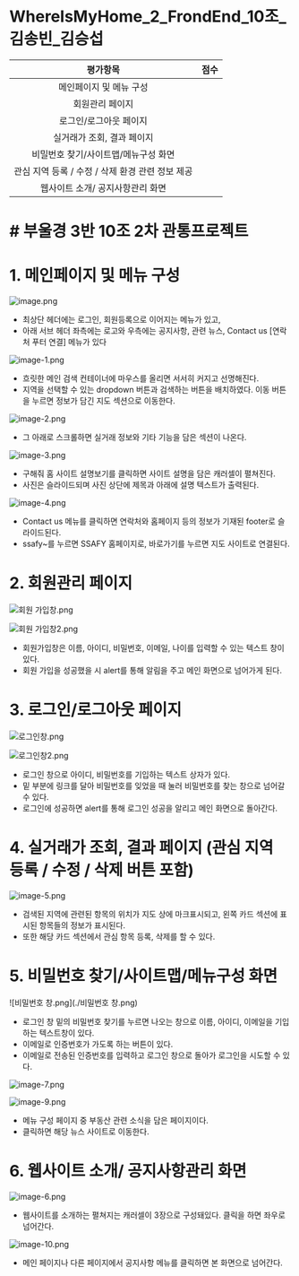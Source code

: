 # WhereIsMyHome_2_FrondEnd_10조_김송빈_김승섭


|평가항목|점수|
|:---:|:---:|
|메인페이지 및 메뉴 구성                            |<!--점수체크란>-->   | 
|회원관리 페이지                                                     |   |
|로그인/로그아웃 페이지                                               |   |
|실거래가 조회, 결과 페이지                                           |   |
|비밀번호 찾기/사이트맵/메뉴구성 화면                                  |   |
|관심 지역 등록 / 수정 / 삭제 환경 관련 정보 제공                      |   |
|웹사이트 소개/ 공지사항관리 화면                                     |   |


# # 부울경 3반 10조 2차 관통프로젝트

# 1. 메인페이지 및 메뉴 구성


![image.png](./image.png)

* 최상단 헤더에는 로그인, 회원등록으로 이어지는 메뉴가 있고,<br>
* 아래 서브 헤더 좌측에는 로고와 우측에는 공지사항, 관련 뉴스, Contact us [연락처 푸터 연결] 메뉴가 있다 <br>

![image-1.png](./image-1.png)

* 흐릿한 메인 검색 컨테이너에 마우스를 올리면 서서히 커지고 선명해진다.<br>
* 지역을 선택할 수 있는 dropdown 버튼과 검색하는 버튼을 배치하였다. 이동 버튼을 누르면 정보가 담긴 지도 섹션으로 이동한다.<br>


![image-2.png](./image-2.png)

* 그 아래로 스크롤하면 실거래 정보와 기타 기능을 담은 섹션이 나온다.<br>

![image-3.png](./image-3.png)

* 구해줘 홈 사이트 설명보기를 클릭하면 사이트 설명을 담은 캐러셀이 펼쳐진다.<br>
* 사진은 슬라이드되며 사진 상단에 제목과 아래에 설명 텍스트가 출력된다. <br>

![image-4.png](./image-4.png)

* Contact us 메뉴를 클릭하면 연락처와 홈페이지 등의 정보가 기재된 footer로 슬라이드된다.<br>
* ssafy~를 누르면 SSAFY 홈페이지로, 바로가기를 누르면 지도 사이트로 연결된다.<br>

# 2. 회원관리 페이지
![회원 가입창.png](./회원가입창.png)

![회원 가입창2.png](./회원가입창2.png)

* 회원가입창은 이름, 아이디, 비밀번호, 이메일, 나이를 입력할 수 있는 텍스트 창이 있다.<br>
* 회원 가입을 성공했을 시 alert를 통해 알림을 주고 메인 화면으로 넘어가게 된다.<br>

# 3. 로그인/로그아웃 페이지
![로그인창.png](./로그인창.png)

![로그인창2.png](./로그인창2.png)

* 로그인 창으로 아이디, 비밀번호를 기입하는 텍스트 상자가 있다.<br>
* 밑 부분에 링크를 달아 비밀번호를 잊었을 때 눌러 비밀번호를 찾는 창으로 넘어갈 수 있다.<br>
* 로그인에 성공하면 alert를 통해 로그인 성공을 알리고 메인 화면으로 돌아간다.<br>

# 4. 실거래가 조회, 결과 페이지 (관심 지역 등록 / 수정 / 삭제 버튼 포함)

![image-5.png](./image-5.png)

* 검색된 지역에 관련된 항목의 위치가 지도 상에 마크표시되고, 왼쪽 카드 섹션에 표시된 항목들의 정보가 표시된다.<br>
* 또한 해당 카드 섹션에서 관심 항목 등록, 삭제를 할 수 있다.<br>


# 5. 비밀번호 찾기/사이트맵/메뉴구성 화면
![비밀번호 창.png](./비밀번호 창.png)

* 로그인 창 밑의 비밀번호 찾기를 누르면 나오는 창으로 이름, 아이디, 이메일을 기입하는 텍스트창이 있다.<br>
* 이메일로 인증번호가 가도록 하는 버튼이 있다.<br>
* 이메일로 전송된 인증번호를 입력하고 로그인 창으로 돌아가 로그인을 시도할 수 있다.<br> 

![image-7.png](./image-7.png)

![image-9.png](./image-9.png)

* 메뉴 구성 페이지 중 부동산 관련 소식을 담은 페이지이다.
* 클릭하면 해당 뉴스 사이트로 이동한다.

# 6. 웹사이트 소개/ 공지사항관리 화면

![image-6.png](./image-6.png)

* 웹사이트를 소개하는 펼쳐지는 캐러셀이 3장으로 구성돼있다. 클릭을 하면 좌우로 넘어간다. <br>

![image-10.png](./image-10.png)

* 메인 페이지나 다른 페이지에서 공지사항 메뉴를 클릭하면 본 화면으로 넘어간다.









